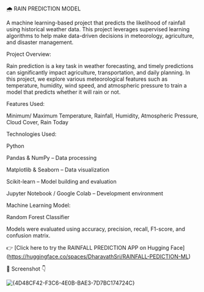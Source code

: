 🌧️ RAIN PREDICTION MODEL

A machine learning-based project that predicts the likelihood of rainfall using historical weather data. This project leverages supervised learning algorithms to help make data-driven decisions in meteorology, agriculture, and disaster management.

Project Overview:


Rain prediction is a key task in weather forecasting, and timely predictions can significantly impact agriculture, transportation, and daily planning. In this project, we explore various meteorological features such as temperature, humidity, wind speed, and atmospheric pressure to train a model that predicts whether it will rain or not.


Features Used:

Minimum/ Maximum Temperature, Rainfall, Humidity, Atmospheric Pressure, Cloud Cover, Rain Today


Technologies Used:


Python

Pandas & NumPy – Data processing

Matplotlib & Seaborn – Data visualization

Scikit-learn – Model building and evaluation

Jupyter Notebook / Google Colab – Development environment

Machine Learning Model:


Random Forest Classifier


Models were evaluated using accuracy, precision, recall, F1-score, and confusion matrix.


👉 [Click here to try the RAINFALL PREDICTION APP on Hugging Face] (https://huggingface.co/spaces/DharavathSri/RAINFALL-PEDICTION-ML)

📸 Screenshot 👇

![{4D48CF42-F3C6-4E0B-BAE3-7D7BC174724C}](https://github.com/user-attachments/assets/dc029dec-c3cf-4165-9228-1971c0ca6b82)

